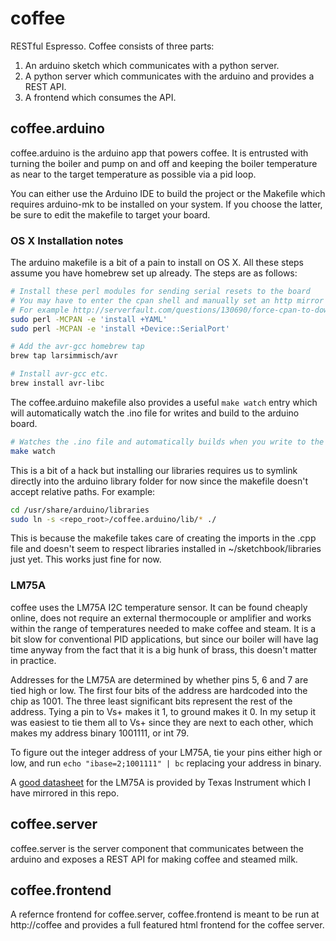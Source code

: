 # coffee

RESTful Espresso. Coffee consists of three parts:
1. An arduino sketch which communicates with a python server.
2. A python server which communicates with the arduino and provides a REST API.
3. A frontend which consumes the API.

## coffee.arduino

coffee.arduino is the arduino app that powers coffee. It is entrusted with
turning the boiler and pump on and off and keeping the boiler temperature as
near to the target temperature as possible via a pid loop.

You can either use the Arduino IDE to build the project or the Makefile which
requires arduino-mk to be installed on your system. If you choose the latter,
be sure to edit the makefile to target your board.

### OS X Installation notes

The arduino makefile is a bit of a pain to install on OS X. All these steps
assume you have homebrew set up already. The steps are as follows:

```bash
# Install these perl modules for sending serial resets to the board
# You may have to enter the cpan shell and manually set an http mirror
# For example http://serverfault.com/questions/130690/force-cpan-to-download-via-http
sudo perl -MCPAN -e 'install +YAML'
sudo perl -MCPAN -e 'install +Device::SerialPort'

# Add the avr-gcc homebrew tap
brew tap larsimmisch/avr

# Install avr-gcc etc.
brew install avr-libc
```

The coffee.arduino makefile also provides a useful `make watch` entry which
will automatically watch the .ino file for writes and build to the arduino
board.

```bash
# Watches the .ino file and automatically builds when you write to the file
make watch
```

This is a bit of a hack but installing our libraries requires us to symlink
directly into the arduino library folder for now since the makefile doesn't
accept relative paths. For example:

```bash
cd /usr/share/arduino/libraries
sudo ln -s <repo_root>/coffee.arduino/lib/* ./
```

This is because the makefile takes care of creating the imports in the .cpp
file and doesn't seem to respect libraries installed in ~/sketchbook/libraries
just yet. This works just fine for now.

### LM75A
coffee uses the LM75A I2C temperature sensor. It can be found cheaply online,
does not require an external thermocouple or amplifier and works within the
range of temperatures needed to make coffee and steam. It is a bit slow for
conventional PID applications, but since our boiler will have lag time anyway
from the fact that it is a big hunk of brass, this doesn't matter in practice.

Addresses for the LM75A are determined by whether pins 5, 6 and 7 are tied high
or low. The first four bits of the address are hardcoded into the chip as 1001.
The three least significant bits represent the rest of the address. Tying a pin
to Vs+ makes it 1, to ground makes it 0. In my setup it was easiest to tie them
all to Vs+ since they are next to each other, which makes my address binary
1001111, or int 79.

To figure out the integer address of your LM75A, tie your pins either high or
low, and run `echo "ibase=2;1001111" | bc` replacing your address in binary.

A [good datasheet](https://raw.github.com/philipforget/coffee/master/doc/lm75a.pdf)
for the LM75A is provided by Texas Instrument which I have mirrored in this
repo.


## coffee.server

coffee.server is the server component that communicates between the arduino and
exposes a REST API for making coffee and steamed milk.


## coffee.frontend

A refernce frontend for coffee.server, coffee.frontend is meant to be run at
http://coffee and provides a full featured html frontend for the coffee server.
